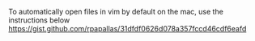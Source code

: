 To automatically open files in vim by default on the mac, use the instructions below
https://gist.github.com/rpapallas/31dfdf0626d078a357fccd46cdf6eafd
